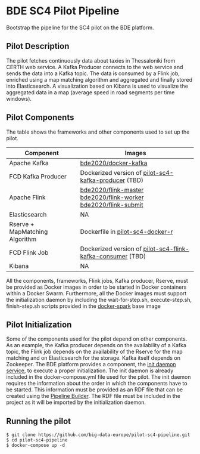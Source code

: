 # BDE SC4 Pilot Pipeline

Bootstrap the pipeline for the SC4 pilot on the BDE platform.

## Pilot Description
The pilot fetches continuously data about taxies in Thessaloniki from CERTH web service. A Kafka Producer connects 
to the web service and sends the data into a Kafka topic. The data is consumed by a Flink job, enriched using a map
matching algorithm and aggregated and finally stored into Elasticsearch. A visualization based on Kibana is used to 
visualize the aggregated data in a map (average speed in road segments per time windows).
  
## Pilot Components
The table shows the frameworks and other components used to set up the pilot.

|Component | Images |
|----------|--------|
|Apache Kafka|[bde2020/docker-kafka](https://hub.docker.com/r/bde2020/docker-kafka/)|
|FCD Kafka Producer|Dockerized version of [pilot-sc4-kafka-producer](https://github.com/big-data-europe/pilot-sc4-kafka-producer) (TBD)|
|Apache Flink|[bde2020/flink-master](https://hub.docker.com/r/bde2020/docker-kafka/) <br> [bde2020/flink-worker](https://hub.docker.com/r/bde2020/flink-worker/) <br> [bde2020/flink-submit](https://hub.docker.com/r/bde2020/flink-worker/)|
|Elasticsearch|NA|
|Rserve + MapMatching Algorithm|Dockerfile in [pilot-sc4-docker-r](https://github.com/big-data-europe/pilot-sc4-docker-r)|
|FCD Flink Job|Dockerized version of [pilot-sc4-flink-kafka-consumer](https://github.com/big-data-europe/pilot-sc4-flink-kafka-consumer) (TBD)|
|Kibana|NA|

All the components, frameworks, Flink jobs, Kafka producer, Rserve, must be provided as Docker images in order to be 
started in Docker containers within a Docker Swarm. Furthermore, all the Docker images must support the initialization
daemon by including the wait-for-step.sh, execute-step.sh, finish-step.sh scripts provided in the [docker-spark](https://github.com/big-data-europe/docker-spark/tree/master/base) base 
image
 
## Pilot Initialization
Some of the components used for the pilot depend on other components. As an example, the Kafka producer depends on 
the availability of a Kafka topic, the Flink job depends on the availability of the Rserve for the map matching and 
on Elasticsearch for the storage. Kafka itself depends on Zookeeper. The BDE platform provides a component, the 
[init daemon service](https://github.com/big-data-europe/mu-init-daemon-service), to execute a proper initialization.
The init daemon is already included in the docker-compose.yml file used for the pilot. The init daemon requires the 
information about the order in which the components have to be started. This information must be provided as an RDF 
file that can be created using the [Pipeline Builder](https://github.com/big-data-europe/app-pipeline-builder). The
RDF file must be included in the project as it will be imported by the initialization daemon.  

## Running the pilot
```
$ git clone https://github.com/big-data-europe/pilot-sc4-pipeline.git
$ cd pilot-sc4-pipeline
$ docker-compose up -d
```
